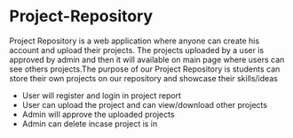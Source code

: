 # Project-Repository
 Project Repository is a web application where anyone can create his account and upload their
projects. The projects uploaded by a user is approved by admin and then it will available on
main page where users can see others projects.The purpose of our Project Repository is
students can store their own projects on our repository and showcase their skills/ideas
- User will register and login in project report 
- User can upload the project and can view/download other projects
- Admin will approve the uploaded projects
- Admin can delete incase project is in
